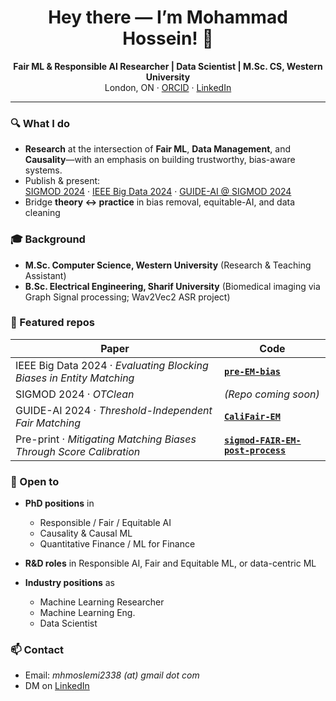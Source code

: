 <h1 align="center">Hey there — I’m Mohammad Hossein! 👋</h1>

<p align="center">
  <strong>Fair ML & Responsible AI Researcher | Data Scientist | M.Sc. CS, Western University</strong><br>
  London, ON  ·  <a href="https://orcid.org/0009-0002-0278-4665">ORCID</a>  ·  <a href="https://www.linkedin.com/in/mohammad-hosein-moslemi/">LinkedIn</a>
</p>



---

### 🔍 What I do
- **Research** at the intersection of **Fair ML**, **Data Management**, and **Causality**—with an emphasis on building trustworthy, bias-aware systems.
- Publish & present: <br>
  <a href="https://dl.acm.org/doi/10.1145/3654963">SIGMOD 2024</a> ·
  <a href="https://ieeexplore.ieee.org/document/10825531">IEEE Big Data 2024</a> ·
  <a href="https://doi.org/10.1145/3665601.3669845">GUIDE-AI @ SIGMOD 2024</a>  
- Bridge **theory ↔ practice** in bias removal, equitable-AI, and data cleaning



### 🎓 Background
- **M.Sc. Computer Science, Western University** (Research & Teaching Assistant)  
- **B.Sc. Electrical Engineering, Sharif University** (Biomedical imaging via Graph Signal processing; Wav2Vec2 ASR project)

### 🚀 Featured repos
| Paper | Code |
|-------|------|
| IEEE Big Data 2024 · *Evaluating Blocking Biases in Entity Matching* | **[`pre-EM-bias`](https://github.com/mhmoslemi2338/pre-EM-bias)** |
| SIGMOD 2024 · *OTClean* | *(Repo coming soon)* |
| GUIDE-AI 2024 · *Threshold-Independent Fair Matching* | **[`CaliFair-EM`](https://github.com/mhmoslemi2338/CaliFair-EM)** |
| Pre-print · *Mitigating Matching Biases Through Score Calibration* | **[`sigmod-FAIR-EM-post-process`](https://github.com/mhmoslemi2338/sigmod-FAIR-EM-post-process)** |


### 🤝 Open to
- **PhD positions** in  
  - Responsible / Fair / Equitable AI  
  - Causality & Causal ML  
  - Quantitative Finance / ML for Finance

- **R&D roles** in Responsible AI, Fair and Equitable ML, or data-centric ML

- **Industry positions** as  
  - Machine Learning Researcher  
  - Machine Learning Eng.
  - Data Scientist

### 📫 Contact
- Email: *mhmoslemi2338 (at) gmail dot com*  
- DM on <a href="https://www.linkedin.com/in/mohammad-hossein-moslemi">LinkedIn</a>

<!-- 
---

<p align="center">
  <img src="https://github-readme-stats.vercel.app/api?username=mhmoslemi2338&show_icons=true&hide_border=true&theme=default" alt="GitHub Stats" />
</p>



## Hey this is Mohammad Hossein! <img src="https://media.giphy.com/media/hvRJCLFzcasrR4ia7z/giphy.gif" width="25px">

I'm a **machine learning researcher** passionate about building **fair, equitable, and trustworthy AI systems**.  
My recent work focuses on **fairness in data integration and data cleaning** using **optimal transport** and **causality**, with publications at **SIGMOD 2024**, **IEEE Big Data 2024**, and the **GUIDE-AI workshop at SIGMOD**.  
I’ve also submitted work to the **IEEE Transactions on Knowledge and Data Engineering (TKDE)**.  
I enjoy bridging **theory and practice**—particularly in **bias removal**, **optimization**, and **data science**.

I hold an **M.Sc. in Computer Science** from **Western University**, where I served as both a **Research Assistant** and **Teaching Assistant**,  
and a **B.Sc. in Electrical Engineering** from **Sharif University**, where I conducted research on **biomedical imaging using graph signal processing**.

I'm especially interested in **research and R&D roles** related to **Responsible AI**, **fairness**, **optimization**, and **data-centric machine learning**.  

**Open to collaborations and opportunities** across academia, industry labs, and applied science teams.

<!-- 
<table border="0" cellspacing="0" cellpadding="0">
    <tr>
        <td>
            <img src="https://github-readme-stats.vercel.app/api?username=mhmoslemi2338&show_icons=True"/>
        </td>
        <td>
            <img src="https://github-readme-stats.vercel.app/api/top-langs/?username=mhmoslemi2338&layout=compact&langs_count=10"/>
        </td>
    </tr>
</table>



## Contact Me

Feel free to contact me via the following links:

<div align="center">
    <a href="mailto:mhmoslemi2338@gmail.com">
        <img src="https://img.icons8.com/color/50/000000/gmail.png" width=32/>
    </a>
    <a href="https://www.linkedin.com/in/mohammad-hosein-moslemi/">
        <img src="https://img.icons8.com/color/50/000000/linkedin.png" width=32/>
    </a>
    <a href="https://scholar.google.ca/citations?user=vfufSS0AAAAJ&hl=en">Google Scholar</a>
</div>

-->

